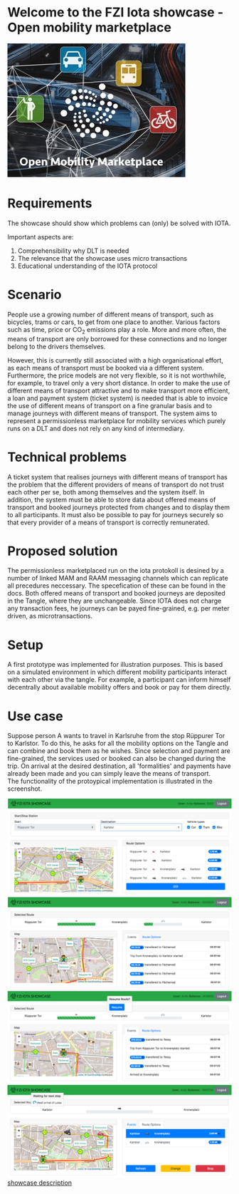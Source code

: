 # Welcome to the FZI Iota showcase - Open mobility marketplace

![Open Mobility Marketplace](images/open-mobility-marketplace.jpg)

# Requirements

The showcase should show which problems can (only) be solved with IOTA.

Important aspects are:

1. Comprehensibility why DLT is needed
2. The relevance that the showcase uses micro transactions
3. Educational understanding of the IOTA protocol

# Scenario

People use a growing number of different means of transport, such as bicycles, trams or cars, to get from one place to another. Various factors such as time, price or CO<sub>2</sub> emissions play a role. More and more often, the means of transport are only borrowed for these connections and no longer belong to the drivers themselves.

However, this is currently still associated with a high organisational effort, as each means of transport must be booked via a different system. Furthermore, the price models are not very flexible, so it is not worthwhile, for example, to travel only a very short distance. In order to make the use of different means of transport attractive and to make transport more efficient, a loan and payment system (ticket system) is needed that is able to invoice the use of different means of transport on a fine granular basis and to manage journeys with different means of transport. The system aims to represent a permissionless marketplace for mobility services which purely runs on a DLT and does not rely on any kind of intermediary.

# Technical problems

A ticket system that realises journeys with different means of transport has the problem that the different providers of means of transport do not trust each other per se, both among themselves and the system itself. In addition, the system must be able to store data about offered means of transport and booked journeys protected from changes and to display them to all participants. It must also be possible to pay for journeys securely so that every provider of a means of transport is correctly remunerated.

# Proposed solution

The permissionless marketplaced run on the iota protokoll is desined by a number of linked MAM and RAAM messaging channels which can replicate all precedures neccessary. The specefication of these can be found in the docs. Both offered means of transport and booked journeys are deposited in the Tangle, where they are unchangeable. Since IOTA does not charge any transaction fees, he journeys can be payed fine-grained, e.g. per meter driven, as microtransactions.

# Setup

A first prototype was implemented for illustration purposes. This is based on a simulated environment in which different mobility participants interact with each other via the tangle.
For example, a participant can inform himself decentrally about available mobility offers and book or pay for them directly.

# Use case

Suppose person A wants to travel in Karlsruhe from the stop Rüppurer Tor to Karlstor. To do this, he asks for all the mobility options on the Tangle and can combine and book them as he wishes. Since selection and payment are fine-grained, the services used or booked can also be changed during the trip. On arrival at the desired destination, all 'formalities' and payments have already been made and you can simply leave the means of transport.<br/>The functionality of the protoypical implementation is illustrated in the screenshot.

![select](screenshots/select.png)
![trip](screenshots/trip.png)
![resume](screenshots/resume.png)
![waiting](screenshots/waiting.png)
[showcase description](showcase.md)
